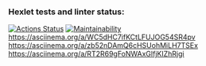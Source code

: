 ### Hexlet tests and linter status:
[![Actions Status](https://github.com/demon2507/java-project-61/workflows/hexlet-check/badge.svg)](https://github.com/demon2507/java-project-61/actions)
[![Maintainability](https://api.codeclimate.com/v1/badges/f169a4e68edb43a08784/maintainability)](https://codeclimate.com/github/demon2507/java-project-61/maintainability)
https://asciinema.org/a/WC5dHC7ifKCtLFUJOG54SR4pv
https://asciinema.org/a/zb52nDAmQ6cHSUohMiLH7TSEx
https://asciinema.org/a/RT2R69gFoNWAxGlfjKIZhRjgi

